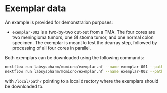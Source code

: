 # Exemplar data

An example is provided for demonstration purposes:

* `exemplar-002` is a two-by-two cut-out from a TMA. The four cores are two meningioma tumors, one GI stroma tumor, and one normal colon specimen. The exemplar is meant to test the dearray step, followed by processing of all four cores in parallel.

Both exemplars can be downloaded using the following commands:
``` bash
nextflow run labsyspharm/mcmicro/exemplar.nf --name exemplar-001 --path /local/path/
nextflow run labsyspharm/mcmicro/exemplar.nf --name exemplar-002 --path /local/path/
```
with `/local/path/` pointing to a local directory where the exemplars should be downloaded to.
